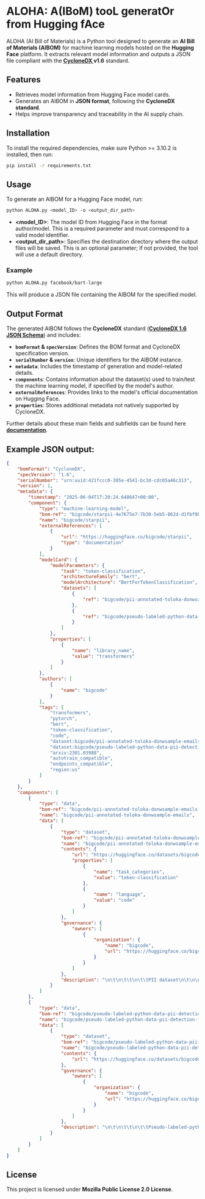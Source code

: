 # ALOHA: A(IBoM) tooL generatOr from Hugging fAce

ALOHA (AI Bill of Materials) is a Python tool designed to generate an **AI Bill of Materials (AIBOM)** for machine learning models hosted on the **Hugging Face** platform. It extracts relevant model information and outputs a JSON file compliant with the **[CycloneDX ](https://cyclonedx.org/)v1.6** standard.


## Features
- Retrieves model information from Hugging Face model cards.
- Generates an AIBOM in **JSON format**, following the **CycloneDX standard**.
- Helps improve transparency and traceability in the AI supply chain.

## Installation
To install the required dependencies, make sure Python >= 3.10.2 is installed, then run:

```sh
pip install -r requirements.txt
```


## Usage
To generate an AIBOM for a Hugging Face model, run:
```sh
python ALOHA.py <model_ID> -o <output_dir_path>
```
- **<model_ID>**: The model ID from Hugging Face in the format author/model. This is a required parameter and must correspond to a valid model identifier.
- **<output_dir_path>**: Specifies the destination directory where the output files will be saved. This is an optional parameter; if not provided, the tool will use a default directory.

### Example
```sh
python ALOHA.py facebook/bart-large
```
This will produce a JSON file containing the AIBOM for the specified model.

## Output Format
The generated AIBOM follows the **CycloneDX** standard (**[CycloneDX 1.6 JSON Schema](https://cyclonedx.org/docs/1.6/json/)**) and includes:
- **`bomFormat` & `specVersion`**: Defines the BOM format and CycloneDX specification version.
- **`serialNumber` & `version`**: Unique identifiers for the AIBOM instance.
- **`metadata`**: Includes the timestamp of generation and model-related details.
- **`components`**: Contains information about the dataset(s) used to train/test the machine learning model, if specified by the model's author.
- **`externalReferences`**: Provides links to the model's official documentation on Hugging Face.
- **`properties`**: Stores additional metadata not natively supported by CycloneDX.

Further details about these main fields and subfields can be found here **[documentation](https://github.com/MSR4SBOM/ALOHA/blob/main/documentation.json)**.

## Example JSON output:
```json
{
    "bomFormat": "CycloneDX",
    "specVersion": "1.6",
    "serialNumber": "urn:uuid:421fccc0-305e-4541-bc3d-cdc05a46c313",
    "version": 1,
    "metadata": {
        "timestamp": "2025-06-04T17:20:24.648647+00:00",
        "component": {
            "type": "machine-learning-model",
            "bom-ref": "bigcode/starpii-4e7675e7-7b30-5eb5-862d-d1fbf9b4ba8f",
            "name": "bigcode/starpii",
            "externalReferences": [
                {
                    "url": "https://huggingface.co/bigcode/starpii",
                    "type": "documentation"
                }
            ],
            "modelCard": {
                "modelParameters": {
                    "task": "token-classification",
                    "architectureFamily": "bert",
                    "modelArchitecture": "BertForTokenClassification",
                    "datasets": [
                        {
                            "ref": "bigcode/pii-annotated-toloka-donwsample-emails-cdd64174-148d-5284-a37c-504412b8f3b4"
                        },
                        {
                            "ref": "bigcode/pseudo-labeled-python-data-pii-detection-filtered-75f77736-2796-536b-b7c3-7a350d034fe4"
                        }
                    ]
                },
                "properties": [
                    {
                        "name": "library_name",
                        "value": "transformers"
                    }
                ]
            },
            "authors": [
                {
                    "name": "bigcode"
                }
            ],
            "tags": [
                "transformers",
                "pytorch",
                "bert",
                "token-classification",
                "code",
                "dataset:bigcode/pii-annotated-toloka-donwsample-emails",
                "dataset:bigcode/pseudo-labeled-python-data-pii-detection-filtered",
                "arxiv:2301.03988",
                "autotrain_compatible",
                "endpoints_compatible",
                "region:us"
            ]
        }
    },
    "components": [
        {
            "type": "data",
            "bom-ref": "bigcode/pii-annotated-toloka-donwsample-emails-cdd64174-148d-5284-a37c-504412b8f3b4",
            "name": "bigcode/pii-annotated-toloka-donwsample-emails",
            "data": [
                {
                    "type": "dataset",
                    "bom-ref": "bigcode/pii-annotated-toloka-donwsample-emails-cdd64174-148d-5284-a37c-504412b8f3b4",
                    "name": "bigcode/pii-annotated-toloka-donwsample-emails",
                    "contents": {
                        "url": "https://huggingface.co/datasets/bigcode/pii-annotated-toloka-donwsample-emails",
                        "properties": [
                            {
                                "name": "task_categories",
                                "value": "token-classification"
                            },
                            {
                                "name": "language",
                                "value": "code"
                            }
                        ]
                    },
                    "governance": {
                        "owners": [
                            {
                                "organization": {
                                    "name": "bigcode",
                                    "url": "https://huggingface.co/bigcode"
                                }
                            }
                        ]
                    },
                    "description": "\n\t\n\t\t\n\t\tPII dataset\n\t\n\n\n\t\n\t\t\n\t\tDataset description\n\t\n\nThis is an annotated dataset for Personal Identifiable Information (PII) in code. The target entities are: Names, Usernames, Emails, IP addresses, Keys, Passwords, and IDs. \nThe annotation process involved 1,399 crowd-workers from 35 countries with Toloka. \nIt consists of 12,099 samples of\n~50 lines of code in 31 programming languages. You can also find a PII detection model that we trained on this dataset at bigcode-pii-model.\u2026 See the full description on the dataset page: https://huggingface.co/datasets/bigcode/bigcode-pii-dataset."
                }
            ]
        },
        {
            "type": "data",
            "bom-ref": "bigcode/pseudo-labeled-python-data-pii-detection-filtered-75f77736-2796-536b-b7c3-7a350d034fe4",
            "name": "bigcode/pseudo-labeled-python-data-pii-detection-filtered",
            "data": [
                {
                    "type": "dataset",
                    "bom-ref": "bigcode/pseudo-labeled-python-data-pii-detection-filtered-75f77736-2796-536b-b7c3-7a350d034fe4",
                    "name": "bigcode/pseudo-labeled-python-data-pii-detection-filtered",
                    "contents": {
                        "url": "https://huggingface.co/datasets/bigcode/pseudo-labeled-python-data-pii-detection-filtered"
                    },
                    "governance": {
                        "owners": [
                            {
                                "organization": {
                                    "name": "bigcode",
                                    "url": "https://huggingface.co/bigcode"
                                }
                            }
                        ]
                    },
                    "description": "\n\t\n\t\t\n\t\tPseudo-labeled-python-data-pii-detection-filtered\n\t\n\nThis dataset was used for the training of a PII detection NER model. We annotated it using pseudo-labelelling to enhance model performance on some rare PII entities like keys.\nIt consists of 18,000 files annotates using an ensemble of two encoder models Deberta-v3-large and stanford-deidentifier-base which were fine-tuned on a labeled PII dataset for code with 400 files from this work. To select good-quality pseudo-labels, \nwe\u2026 See the full description on the dataset page: https://huggingface.co/datasets/bigcode/pseudo-labeled-python-data-pii-detection-filtered."
                }
            ]
        }
    ]
}
```

## License
This project is licensed under **Mozilla Public License 2.0 License**.
